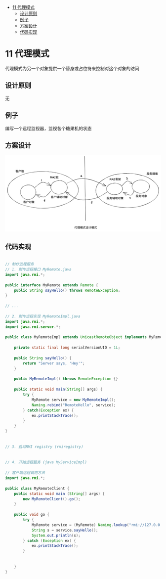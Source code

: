 <!-- START doctoc generated TOC please keep comment here to allow auto update -->
<!-- DON'T EDIT THIS SECTION, INSTEAD RE-RUN doctoc TO UPDATE -->

- [11 代理模式](#11-%E4%BB%A3%E7%90%86%E6%A8%A1%E5%BC%8F)
  - [设计原则](#%E8%AE%BE%E8%AE%A1%E5%8E%9F%E5%88%99)
  - [例子](#%E4%BE%8B%E5%AD%90)
  - [方案设计](#%E6%96%B9%E6%A1%88%E8%AE%BE%E8%AE%A1)
  - [代码实现](#%E4%BB%A3%E7%A0%81%E5%AE%9E%E7%8E%B0)

<!-- END doctoc generated TOC please keep comment here to allow auto update -->

# 11 代理模式

代理模式为另一个对象提供一个替身或占位符来控制对这个对象的访问

## 设计原则

无

## 例子

编写一个远程监视器，监视各个糖果机的状态

## 方案设计

![代理模式设计模式](./images/Pasted%20image%2020230423005206.png)

## 代码实现

```Java

// 制作远程服务
// 1. 制作远程接口 MyRemote.java
import java.rmi.*;

public interface MyRemote extends Remote {
	public String sayHello() throws RemoteException;
}

// ...

// 2. 制作远程实现 MyRemoteImpl.java
import java.rmi.*;
import java.rmi.server.*;

public class MyRemoteImpl extends UnicastRemoteObject implements MyRemote {

	private static final long serialVersionUID = 1L;

	public String sayHello() {
		return "Server says, 'Hey'";
	}

	public MyRemoteImpl() throws RemoteException {}

	public static void main(String[] args) {
		try {
			MyRemote service = new MyRemoteImpl();
			Naming.rebind("RemoteHello", service);
		} catch(Exception ex) {
			ex.printStackTrace();
		}
	}
}


// 3. 启动RMI registry (rmiregistry)


// 4. 开始远程服务 (java MyServiceImpl)

// 客户端远程调用方法
import java.rmi.*;

public class MyRemoteClient {
	public static void main (String[] args) {
		new MyRemoteClient().go();
	}

	public void go {
		try {
			MyRemote service = (MyRemote) Naming.lookup("rmi://127.0.0.1/RemoteHello");
			String s = service.sayHello();
			System.out.println(s);
		} catch (Exception ex) {
			ex.printStackTrace();
		}
		
		
	}
}

```

